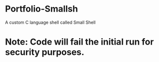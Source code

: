 # Portfolio-Smallsh
A custom C language shell called Small Shell 

# Note: Code will fail the initial run for security purposes.
